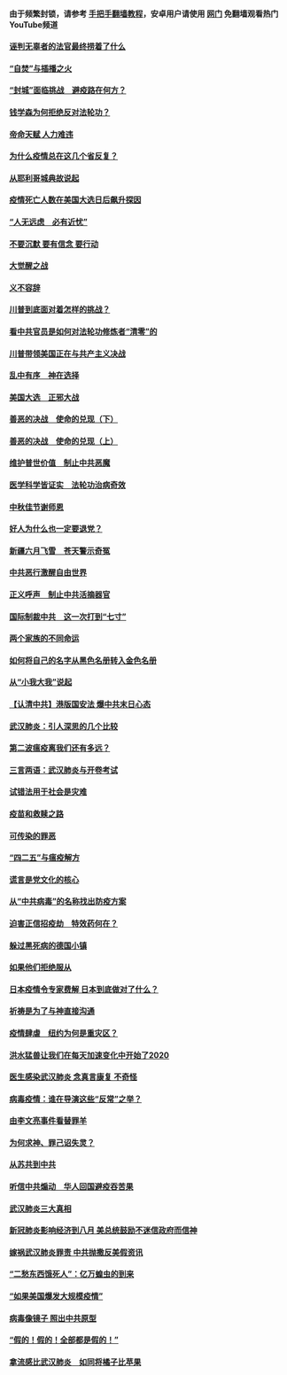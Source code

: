 #### 由于频繁封锁，请参考 [手把手翻墙教程](https://github.com/gfw-breaker/guides/wiki/)，安卓用户请使用 [网门](https://github.com/gfw-breaker/nogfw/blob/master/dl.md?t=02011100) 免翻墙观看热门YouTube频道 

#### [诬判无辜者的法官最终捞着了什么](../pages/87/419268.md?t=02011100) 

#### [“自焚”与插播之火](../pages/87/419226.md?t=02011100) 

#### [“封城”面临挑战　避疫路在何方？](../pages/87/419028.md?t=02011100) 

#### [钱学森为何拒绝反对法轮功？](../pages/87/418905.md?t=02011100) 

#### [帝命天赋 人力难违](../pages/87/418484.md?t=02011100) 

#### [为什么疫情总在这几个省反复？](../pages/87/418219.md?t=02011100) 

#### [从耶利哥城典故说起](../pages/87/416892.md?t=02011100) 

#### [疫情死亡人数在美国大选日后飙升探因](../pages/87/416606.md?t=02011100) 

#### [“人无远虑　必有近忧”](../pages/87/416513.md?t=02011100) 

#### [不要沉默 要有信念 要行动](../pages/87/416457.md?t=02011100) 

#### [大觉醒之战](../pages/87/416456.md?t=02011100) 

#### [义不容辞](../pages/87/415807.md?t=02011100) 

#### [川普到底面对着怎样的挑战？](../pages/87/415134.md?t=02011100) 

#### [看中共官员是如何对法轮功修炼者“清零”的](../pages/87/415130.md?t=02011100) 

#### [川普带领美国正在与共产主义决战](../pages/87/415095.md?t=02011100) 

#### [乱中有序　神在选择](../pages/87/414838.md?t=02011100) 

#### [美国大选　正邪大战](../pages/87/414771.md?t=02011100) 

#### [善恶的决战　使命的兑现（下）](../pages/87/414523.md?t=02011100) 

#### [善恶的决战　使命的兑现（上）](../pages/87/414522.md?t=02011100) 

#### [维护普世价值　制止中共恶魔](../pages/87/414454.md?t=02011100) 

#### [医学科学皆证实　法轮功治病奇效](../pages/87/413499.md?t=02011100) 

#### [中秋佳节谢师恩](../pages/87/412986.md?t=02011100) 

#### [好人为什么也一定要退党？](../pages/87/409385.md?t=02011100) 

#### [新疆六月飞雪　苍天警示奇冤](../pages/87/408550.md?t=02011100) 

#### [中共恶行激醒自由世界](../pages/87/408318.md?t=02011100) 

#### [正义呼声　制止中共活摘器官](../pages/87/408258.md?t=02011100) 

#### [国际制裁中共　这一次打到“七寸”](../pages/87/407879.md?t=02011100) 

#### [两个家族的不同命运](../pages/87/407774.md?t=02011100) 

#### [如何将自己的名字从黑色名册转入金色名册](../pages/87/407773.md?t=02011100) 

#### [从“小我大我”说起](../pages/87/407775.md?t=02011100) 

#### [【认清中共】港版国安法 爆中共末日心态](../pages/87/407778.md?t=02011100) 

#### [武汉肺炎：引人深思的几个比较](../pages/87/407622.md?t=02011100) 

#### [第二波瘟疫离我们还有多远？](../pages/87/407623.md?t=02011100) 

#### [三言两语：武汉肺炎与开卷考试](../pages/87/406382.md?t=02011100) 

#### [试错法用于社会是灾难](../pages/87/405917.md?t=02011100) 

#### [疫苗和救赎之路](../pages/87/404779.md?t=02011100) 

#### [可传染的罪恶](../pages/87/404778.md?t=02011100) 

#### [“四二五”与瘟疫解方](../pages/87/404236.md?t=02011100) 

#### [谎言是党文化的核心](../pages/87/403746.md?t=02011100) 

#### [从“中共病毒”的名称找出防疫方案](../pages/87/403741.md?t=02011100) 

#### [迫害正信招疫劫　特效药何在？](../pages/87/403668.md?t=02011100) 

#### [躲过黑死病的德国小镇](../pages/87/403585.md?t=02011100) 

#### [如果他们拒绝服从](../pages/87/403610.md?t=02011100) 

#### [日本疫情令专家费解  日本到底做对了什么？](../pages/87/403584.md?t=02011100) 

#### [祈祷是为了与神直接沟通](../pages/87/403563.md?t=02011100) 

#### [疫情肆虐　纽约为何是重灾区？](../pages/87/403341.md?t=02011100) 

#### [洪水猛兽让我们在每天加速变化中开始了2020](../pages/87/403002.md?t=02011100) 

#### [医生感染武汉肺炎 念真言康复 不奇怪](../pages/87/402911.md?t=02011100) 

#### [病毒疫情：谁在导演这些“反常”之举？](../pages/87/402912.md?t=02011100) 

#### [由李文亮事件看替罪羊](../pages/87/402868.md?t=02011100) 

#### [为何求神、罪己诏失灵？](../pages/87/402824.md?t=02011100) 

#### [从苏共到中共](../pages/87/402823.md?t=02011100) 

#### [听信中共煽动　华人回国避疫吞苦果](../pages/87/402695.md?t=02011100) 

#### [武汉肺炎三大真相](../pages/87/402314.md?t=02011100) 

#### [新冠肺炎影响经济到八月 美总统鼓励不迷信政府而信神](../pages/87/402559.md?t=02011100) 

#### [嫁祸武汉肺炎罪责 中共抛撒反美假资讯](../pages/87/402504.md?t=02011100) 

#### [“二愁东西饿死人”：亿万蝗虫的到来](../pages/87/402511.md?t=02011100) 

#### [“如果美国爆发大规模疫情”](../pages/87/402413.md?t=02011100) 

#### [病毒像镜子 照出中共原型](../pages/87/402414.md?t=02011100) 

#### [“假的！假的！全部都是假的！”](../pages/87/402392.md?t=02011100) 

#### [拿流感比武汉肺炎　如同将橘子比苹果](../pages/87/402313.md?t=02011100) 

